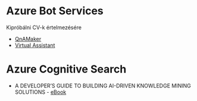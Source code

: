 # Azure Bot Services
Kipróbálni CV-k értelmezésére
* [QnAMaker](https://docs.microsoft.com/en-us/azure/cognitive-services/QnAMaker/Quickstarts/create-publish-knowledge-base?tabs=v1)
* [Virtual Assistant](https://microsoft.github.io/botframework-solutions/virtual-assistant/tutorials/create-assistant/csharp/1-intro/)
# Azure Cognitive Search
* A DEVELOPER’S GUIDE TO BUILDING AI-DRIVEN KNOWLEDGE MINING SOLUTIONS - [eBook](../../eBooks/A%20DEVELOPER%u2019S%20GUIDE%20TO%20BUILDING%20AI-DRIVEN%20KNOWLEDGE%20MINING%20SOLUTIONS.pdf)
